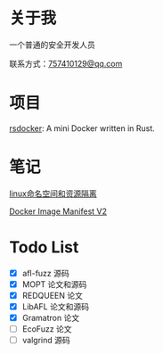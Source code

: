 # 关于我
一个普通的安全开发人员

联系方式：757410129@qq.com

# 项目

[rsdocker](https://github.com/mark0-cn/rsdocker): A mini Docker written in Rust.

# 笔记

[linux命名空间和资源隔离](./other/linux%E5%91%BD%E5%90%8D%E7%A9%BA%E9%97%B4%E5%92%8C%E8%B5%84%E6%BA%90%E9%9A%94%E7%A6%BB.md)

[Docker Image Manifest V2](./other/Docker%20Image%20Manifest%20V2.md)

# Todo List

- [x] afl-fuzz 源码
- [x] MOPT 论文和源码
- [x] REDQUEEN 论文
- [x] LibAFL 论文和源码
- [x] Gramatron 论文
- [ ] EcoFuzz 论文
- [ ] valgrind 源码
